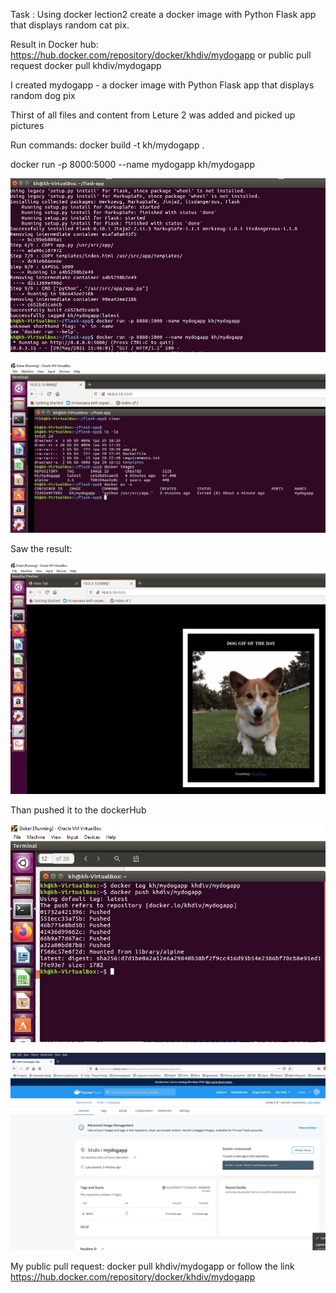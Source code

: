 <p>Task : Using docker lection2 create a docker image with Python Flask app that displays random cat pix.</p>
<p>Result in Docker hub: <a href="https://hub.docker.com/repository/docker/khdiv/mydogapp">https://hub.docker.com/repository/docker/khdiv/mydogapp</a> or public pull request docker pull khdiv/mydogapp </p>
<p>I created mydogapp - a docker image with Python Flask app that displays random dog pix </p>
<p>Thirst of all files and content from Leture 2 was added and picked up pictures</p>
<p>Run commands: docker build -t kh/mydogapp .</p>
<p>docker run -p 8000:5000 --name mydogapp kh/mydogapp </p>

![](https://github.com/Khrystyna1983/DevOps_online_Lviv_2021Q2/raw/master/m11/Task1.1/Scrins/1.1.jpg)

![](https://github.com/Khrystyna1983/DevOps_online_Lviv_2021Q2/raw/master/m11/Task1.1/Scrins/1.3.jpg)

<p>Saw the result:</p>

![](https://github.com/Khrystyna1983/DevOps_online_Lviv_2021Q2/raw/master/m11/Task1.1/Scrins/1.2.jpg)

<p>Than pushed it to the dockerHub</p>

![](https://github.com/Khrystyna1983/DevOps_online_Lviv_2021Q2/raw/master/m11/Task1.1/Scrins/2.1push.jpg)


![](https://github.com/Khrystyna1983/DevOps_online_Lviv_2021Q2/raw/master/m11/Task1.1/Scrins/2.2.jpg)

<p>My public pull request: docker pull khdiv/mydogapp or follow the link  <a href="https://hub.docker.com/repository/docker/khdiv/mydogapp">https://hub.docker.com/repository/docker/khdiv/mydogapp</a></p>
